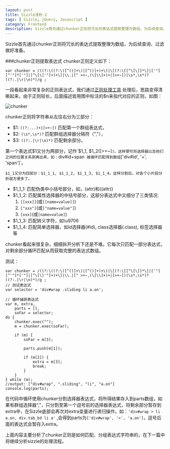 ```yaml
---
layout: post
title: Sizzle浅析-2
tags: [ Sizzle, jQuery, Javascript ]
category: Frontend
description: Sizzle首先通过chunker正则将冗长的表达式提取整理为数组，为后续查询、过滤做好准备...
---
```


[js-reg-analysis]: http://pnuts.cc/projects/js-regex-analysis/
[img-chunker]: /images/chunker-explode.png

Sizzle首先通过chunker正则将冗长的表达式提取整理为数组，为后续查询、过滤做好准备。

###chunker正则提取表达式
chunker正则定义如下：

    var chunker = /((?:\((?:\([^()]+\)|[^()]+)+\)|\[(?:\[[^\[\]]*\]|['"][^'"]*['"]|[^\[\]'"]+)+\]|\\.|[^ >+~,(\[\\]+)+|[>+~])(\s*,\s*)?((?:.|\r|\n)*)/g ;


一段看起来非常复杂的正则表达式，我们通过[正则处理工具][js-reg-analysis] 处理后，思路变得清晰起来，由于正则较长，后面描述皆用图中标注的$n来指代对应的正则，如图：

![chunker][img-chunker]

chunker正则将字符串从左往右分为三部分：
- $1: `((?:...)+|[>+~])` 匹配第一个群组表达式，
- $2: `(\s*,\s*)?` 匹配群组选择器分隔符（","），
- $3: `((?:.|\r|\n)*)` 匹配剩余部分。

第一个表达式$1又分为两部分，记作`$1_1, $1_2([>+~]`)。这样便可将选择器以及他们之间的位置关系剥离出来，如：`div#id+span` 被循环匹配得到数组`['div#id', '+', 'span']`。

`$1_1又分为四部分：$1_1_1, $1_1_2, $1_1_3, $1_1_4。这样分割后，对各个小片段分析就方便多了。`
- $1_1_1:  匹配伪类中小括号部分，如，(attr)和((attr))
- $1_1_2:  匹配属性选择器的中括号部分，这部分表达式中又细分了三类情况:
   1. `[[xxx]]`(或`[[name=value]]`) 
   2. `["xxx"]`(或`["name=value"]`)
   3. `[xxx]`(或`[name=value]`)
- $1_1_3:  匹配转义字符，如\u9706
- $1_1_4:  匹配简单选择器，如id选择器(#id), class选择器(.class), 标签选择器等

chunker看起来很复杂，细细拆开分析下还是不难。它每次只匹配一部分表达式，对剩余部分循环匹配从而获取完整的表达式数组。

测试：

    var chunker = /((?:\((?:\([^()]+\)|[^()]+)+\)|\[(?:\[[^\[\]]*\]|['"][^'"]*['"]|[^\[\]'"]+)+\]|\\.|[^ >+~,(\[\\]+)+|[>+~])(\s*,\s*)?((?:.|\r|\n)*)/g ;
    // 测试表达式
    var selector = 'div#wrap .sliding li a.on';

    // 循环捕获表达式
    var m, extra, 
        parts = [],
        soFar = selector;
    do {
        chunker.exec("");
        m = chunker.exec(soFar);

        if (m) {
            soFar = m[3];

            parts.push(m[1]);

            if (m[2]) {
                extra = m[3];
                break;
            }
        }
    } while (m);
    //output: ["div#wrap", ".sliding", "li", "a.on"]
    console.log(parts); 

在代码中循环使用chunker分割选择器表达式，将所得结果存入到parts数组，如果有群组选择器“,”，只分割至第一个逗号前的选择器表达式，将剩余部分暂存到extra中，在Sizzle底部会再次对extra变量进行递归操作。如：`'div#wrap > li a.on, div.tab_bd li a'` ,会得到parts为`['div#wrap', '>', 'a.on']`，逗号后面的表达式会暂存入extra。


上面内容主要分析了chunker正则是如何匹配、分组表达式字符串的，在下一篇中将继续分析sizzle的处理流程。

